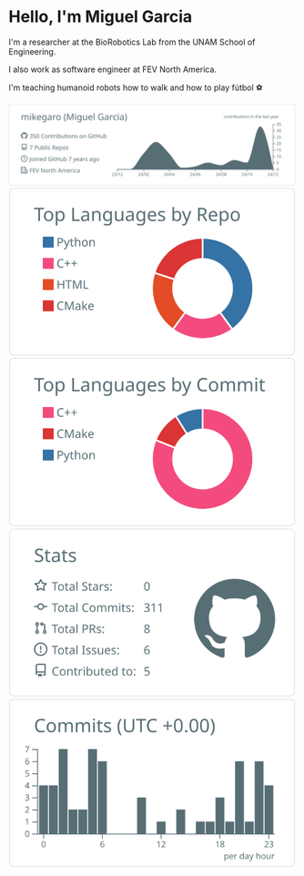 # Hello, I'm Miguel Garcia
I'm a researcher at the BioRobotics Lab from the UNAM School of Engineering.

I also work as software engineer at FEV North America.

I'm teaching humanoid robots how to walk and how to play fútbol :soccer:

[![](https://raw.githubusercontent.com/mikegaro/mikegaro/main/profile-summary-card-output/default/0-profile-details.svg)](https://github.com/vn7n24fzkq/github-profile-summary-cards)
[![](https://raw.githubusercontent.com/mikegaro/mikegaro/main/profile-summary-card-output/default/1-repos-per-language.svg)](https://github.com/vn7n24fzkq/github-profile-summary-cards) [![](https://raw.githubusercontent.com/mikegaro/mikegaro/main/profile-summary-card-output/default/2-most-commit-language.svg)](https://github.com/vn7n24fzkq/github-profile-summary-cards)
[![](https://raw.githubusercontent.com/mikegaro/mikegaro/main/profile-summary-card-output/default/3-stats.svg)](https://github.com/vn7n24fzkq/github-profile-summary-cards) [![](https://raw.githubusercontent.com/mikegaro/mikegaro/main/profile-summary-card-output/default/4-productive-time.svg)](https://github.com/vn7n24fzkq/github-profile-summary-cards)